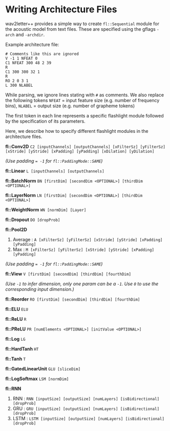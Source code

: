 # Writing Architecture Files

wav2letter++ provides a simple way to create `fl::Sequential` module for the acoustic model from text files. These are specified using  the gflags `-arch` and `-archdir`.

Example architecture file:
```
# Comments like this are ignored
V -1 1 NFEAT 0
C1 NFEAT 300 48 2 39
R
C1 300 300 32 1
R
RO 2 0 3 1
L 300 NLABEL
```

While parsing, we ignore lines stating with `#` as comments. We also replace the following tokens `NFEAT` = input feature size (e.g. number of frequency bins), `NLABEL` = output size (e.g. number of grapheme tokens)

The first token in each line represents a specific flashlight module followed by the specification of its parameters.

Here, we describe how to specify different flashlight modules in the architecture files.

**fl::Conv2D** `C2 [inputChannels] [outputChannels] [xFilterSz] [yFilterSz] [xStride] [yStride] [xPadding] [yPadding] [xDilation] [yDilation]`

*(Use padding `= -1` for `fl::PaddingMode::SAME`)* <br/>

**fl::Linear** `L [inputChannels] [outputChannels]` <br/>

**fl::BatchNorm** `BN [firstDim] [secondDim <OPTIONAL>] [thirdDim <OPTIONAL>]` <br/>

**fl::LayerNorm** `LN [firstDim] [secondDim <OPTIONAL>] [thirdDim <OPTIONAL>]` <br/>

**fl::WeightNorm** `WN [normDim] [Layer]` <br/>

**fl::Dropout** `DO [dropProb]` <br/>

**fl::Pool2D**
   1. Average : `A [xFilterSz] [yFilterSz] [xStride] [yStride] [xPadding] [yPadding]`
   1. Max : `M [xFilterSz] [yFilterSz] [xStride] [yStride] [xPadding] [yPadding]`

*(Use padding `= -1` for `fl::PaddingMode::SAME`)* <br/>

**fl::View** `V [firstDim] [secondDim] [thirdDim] [fourthDim]`

*(Use `-1` to infer dimension, only one param can be a `-1`. Use `0` to use the corresponding input dimension.)* <br/>

**fl::Reorder** `RO [firstDim] [secondDim] [thirdDim] [fourthDim]` <br/>

**fl::ELU** `ELU` <br/>

**fl::ReLU** `R`  <br/>

**fl::PReLU** `PR [numElements <OPTIONAL>] [initValue <OPTIONAL>]`  <br/>

**fl::Log** `LG` <br/>

**fl::HardTanh** `HT`  <br/>

**fl::Tanh** `T` <br/>

**fl::GatedLinearUnit** `GLU [sliceDim]`  <br/>

**fl::LogSoftmax** `LSM [normDim]` <br/>

**fl::RNN**
   1. RNN : `RNN [inputSize] [outputSize] [numLayers] [isBidirectional] [dropProb]`
   1. GRU : `GRU [inputSize] [outputSize] [numLayers] [isBidirectional] [dropProb]`
   1. LSTM : `LSTM [inputSize] [outputSize] [numLayers] [isBidirectional] [dropProb]`
